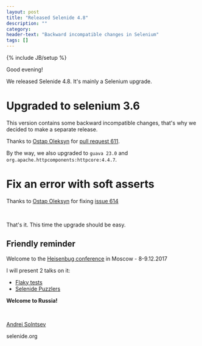 ```yaml
---
layout: post
title: "Released Selenide 4.8"
description: ""
category:
header-text: "Backward incompatible changes in Selenium"
tags: []
---
```

{% include JB/setup %}
 
Good evening!

We released Selenide 4.8. It's mainly a Selenium upgrade.

# Upgraded to selenium 3.6

This version contains some backward incompatible changes, that's why we decided to make a separate release. 

Thanks to [Ostap Oleksyn](https://github.com/ostap-oleksyn) for [pull request 611](https://github.com/selenide/selenide/pull/611). 


By the way, we also upgraded to `guava 23.0` and `org.apache.httpcomponents:httpcore:4.4.7`. 


# Fix an error with soft asserts 
 
Thanks to [Ostap Oleksyn](https://github.com/ostap-oleksyn) for fixing [issue 614](https://github.com/selenide/selenide/issues/614)

<br>


That's it. This time the upgrade should be easy. 


## Friendly reminder


Welcome to the [Heisenbug conference](https://heisenbug-moscow.ru/) in Moscow - 8-9.12.2017

I will present 2 talks on it:
* [Flaky tests](https://heisenbug-moscow.ru/talks/2017/msk/1su57z0to8qimacswsgksu/)
* [Selenide Puzzlers](https://heisenbug-moscow.ru/talks/2017/msk/74qfnsvag4gcsi4sw8gyoi/)

**Welcome to Russia!**

<br>

[Andrei Solntsev](http://asolntsev.github.io/)

selenide.org
